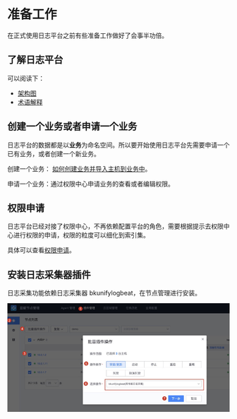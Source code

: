 # 准备工作

在正式使用日志平台之前有些准备工作做好了会事半功倍。

## 了解日志平台

可以阅读下：

* [架构图](../concepts/architecture.md)
* [术语解释](../concepts/glossary.md)

## 创建一个业务或者申请一个业务

日志平台的数据都是以**业务**为命名空间。所以要开始使用日志平台先需要申请一个已有业务，或者创建一个新业务。

创建一个业务： [如何创建业务并导入主机到业务中](../../../配置平台/产品白皮书/快速入门/case1.md)。

申请一个业务：通过权限中心申请业务的查看或者编辑权限。

## 权限申请

日志平台已经对接了权限中心，不再依赖配置平台的角色，需要根据提示去权限中心进行权限的申请，权限的粒度可以细化到索引集。

具体可以查看[权限申请](perm.md)。

## 安装日志采集器插件

日志采集功能依赖日志采集器 bkunifylogbeat，在节点管理进行安装。

![-w2020](media/16044598148362.jpg)

